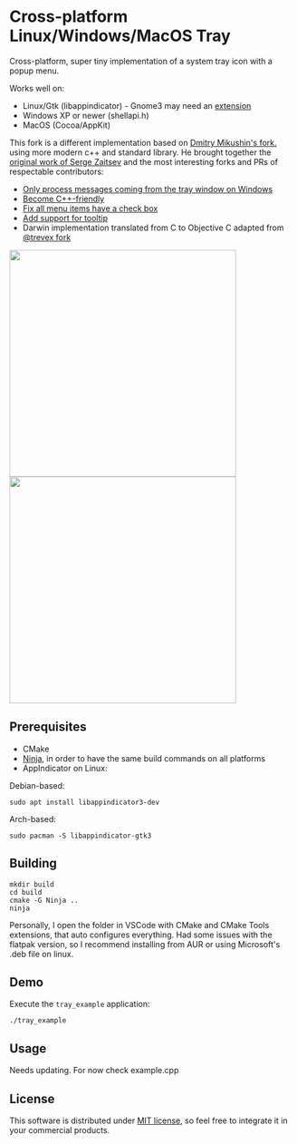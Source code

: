 # Cross-platform Linux/Windows/MacOS Tray
Cross-platform, super tiny implementation of a system tray icon with a popup menu.

Works well on:
* Linux/Gtk (libappindicator) - Gnome3 may need an [extension](https://extensions.gnome.org//extension/2890/tray-icons-reloaded/)
* Windows XP or newer (shellapi.h)
* MacOS (Cocoa/AppKit)

This fork is a different implementation based on [Dmitry Mikushin's fork.](https://github.com/dmikushin/tray) using more modern c++ and standard library.
He brought together the [original work of Serge Zaitsev](https://github.com/zserge/tray) and the most interesting forks and PRs of respectable contributors:
* [Only process messages coming from the tray window on Windows](https://github.com/zserge/tray/pull/18)
* [Become C++-friendly](https://github.com/zserge/tray/pull/16)
* [Fix all menu items have a check box](https://github.com/zserge/tray/pull/11)
* [Add support for tooltip](https://github.com/zserge/tray/pull/11)
* Darwin implementation translated from C to Objective C adapted from [@trevex fork](https://github.com/trevex/tray)

<img src="screenshot_macosx.png" width=400> <img src="screenshot_windows.png" width=400>

## Prerequisites
* CMake
* [Ninja](https://ninja-build.org/), in order to have the same build commands on all platforms
* AppIndicator on Linux:

Debian-based:
```
sudo apt install libappindicator3-dev
```

Arch-based:
```
sudo pacman -S libappindicator-gtk3
```

## Building
```
mkdir build
cd build
cmake -G Ninja ..
ninja
```

Personally, I open the folder in VSCode with CMake and CMake Tools extensions, that auto configures everything.
Had some issues with the flatpak version, so I recommend installing from AUR or using Microsoft's .deb file on linux.

## Demo
Execute the `tray_example` application:
```
./tray_example
```

## Usage
Needs updating. For now check example.cpp

## License
This software is distributed under [MIT license](http://www.opensource.org/licenses/mit-license.php), so feel free to integrate it in your commercial products.